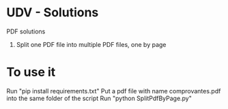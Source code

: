 # UDV - Solutions
PDF solutions
1. Split one PDF file into multiple PDF files, one by page 
  # To use it
  Run "pip install requirements.txt"
  Put a pdf file with name comprovantes.pdf into the same folder of the script 
  Run "python SplitPdfByPage.py"
